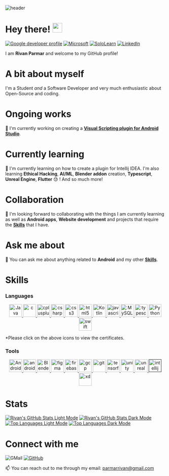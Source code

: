 ![header](https://capsule-render.vercel.app/api?type=waving&color=gradient&height=300&section=header&text=Rivan%20Parmar&fontSize=90&fontAlign=36)

# Hey there! <img src="https://raw.githubusercontent.com/MartinHeinz/MartinHeinz/master/wave.gif" width="30px">
[![Google developer profile](https://img.shields.io/badge/RivanParmar-4285F4?style=for-the-badge&logo=Google&logoColor=white)](https://g.dev/RivanParmar) [![Microsoft](https://img.shields.io/badge/Microsoft-666666?style=for-the-badge&logo=microsoft&logoColor=white)](https://docs.microsoft.com/en-gb/users/rivanparmar/) [![SoloLearn](https://img.shields.io/badge/-Sololearn-3a464b?style=for-the-badge&logo=Sololearn&logoColor=white)](https://www.sololearn.com/Profile/20805452/?ref=app) [![LinkedIn](https://img.shields.io/badge/LinkedIn-0077B5?style=for-the-badge&logo=linkedin&logoColor=white)](https://www.linkedin.com/in/RivanParmar)

I am **Rivan Parmar** and welcome to my GitHub profile!

# A bit about myself
I'm a Student *and* a Software Developer and very much enthusiastic about Open-Source and coding.

# Ongoing works
:telescope: I'm currently working on creating a [**Visual Scripting plugin for Android Studio**](https://github.com/RivanParmar/Android-Studio-Visual-Scripting-Plugin).

# Currently learning
:seedling: I'm currently learning on how to create a plugin for Intellij IDEA. I'm also learning **Ethical Hacking**, **AI/ML**, **Blender addon** creation, **Typescript**, **Unreal Engine**, **Flutter** :sweat: ! And so much more!

# Collaboration
🤝 I'm looking forward to collaborating with the things I am currently learning as well as **Android apps**, **Website development** and projects that require the [**Skills**](https://github.com/RivanParmar/RivanParmar/blob/main/README.md#skills) that I have.

# Ask me about
:speech_balloon: You can ask me about anything related to **Android** and my other [**Skills**](https://github.com/RivanParmar/RivanParmar/blob/main/README.md#skills).

# Skills
### Languages
<p align="center">
<a href="Certificates/Java_certificate.jpg" target="_blank" rel="noreferrer"> <img src="https://skillicons.dev/icons?i=java" alt="Java light mode" width="40" height="40"/> </a>
<a href="Certificates/C_certificate.jpg" target="_blank" rel="noreferrer"> <img src="https://skillicons.dev/icons?i=c" alt="c" width="40" height="40"/> </a> 
<a href="Certificates/CPlusPlus_certificate.jpg" target="_blank" rel="noreferrer"> <img src="https://skillicons.dev/icons?i=cpp" alt="cplusplus" width="40" height="40"/> </a> 
<a href="Certificates/CSharp_certificate.jpg" target="_blank" rel="noreferrer"> <img src="https://skillicons.dev/icons?i=cs" alt="csharp" width="40" height="40"/> </a> 
<a href="Certificates/CSS_certificate.jpg" target="_blank" rel="noreferrer"> <img src="https://skillicons.dev/icons?i=css" alt="css3" width="40" height="40"/> </a>
<a href="Certificates/HTML_certificate.jpg" target="_blank" rel="noreferrer"> <img src="https://skillicons.dev/icons?i=html" alt="html5" width="40" height="40"/> </a> 
<a href="Certificates/kotlin_certificate.jpg" target="_blank" rel="noreferrer"> <img src="https://skillicons.dev/icons?i=kotlin" alt="Kotlin light mode" width="40" height="40"/> </a>
<a href="Certificates/JavaScript_certificate.jpg" target="_blank" rel="noreferrer"> <img src="https://skillicons.dev/icons?i=js" alt="javascript" width="40" height="40"/> </a>  
<a href="Certificates/SQL_certificate.jpg" target="_blank" rel="noreferrer"> <img src="https://skillicons.dev/icons?i=mysql" alt="MySQL light mode" width="40" height="40"/> </a>
<a href="https://www.typescriptlang.org/" target="_blank" rel="noreferrer"> <img src="https://skillicons.dev/icons?i=ts" alt="typescript" width="40" height="40"/> </a>
<a href="Certificates/Python_certificate.jpg" target="_blank" rel="noreferrer"> <img src="https://skillicons.dev/icons?i=py" alt="Python light mode" width="40" height="40"/> </a>
<a href="Certificates/Swift_certificate.jpg" target="_blank" rel="noreferrer"> <img src="https://skillicons.dev/icons?i=swift" alt="swift" width="40" height="40"/> </a>
</p>

*Please click on the above icons to view the certificates.

### Tools
<p align="center"> 
<a href="https://github.com/RivanParmar/RivanParmar/blob/main/README.md" target="_blank" rel="noreferrer"> <img src="https://skillicons.dev/icons?i=androidstudio" alt="Android Studio light mode" width="40" height="40"/> </a>
<a href="https://developer.android.com" target="_blank" rel="noreferrer"> <img src="https://camo.githubusercontent.com/be575aa85a73adb1f56ef072b806f513045f68e2e50a9945c763bf65006dcfa6/68747470733a2f2f6564656e742e6769746875622e696f2f537570657254696e7949636f6e732f696d616765732f7376672f616e64726f69642e737667" alt="android" width="40" height="40"/> </a> 
<a href="https://www.blender.org/" target="_blank" rel="noreferrer"> <img src="https://skillicons.dev/icons?i=blender" alt="Blender light mode" width="40" height="40"/> </a>  
<a href="https://www.figma.com/" target="_blank" rel="noreferrer"> <img src="https://skillicons.dev/icons?i=figma" alt="figma" width="40" height="40"/> </a> 
<a href="https://firebase.google.com/" target="_blank" rel="noreferrer"> <img src="https://skillicons.dev/icons?i=firebase" alt="firebase" width="40" height="40"/> </a> 
<a href="https://cloud.google.com" target="_blank" rel="noreferrer"> <img src="https://skillicons.dev/icons?i=gcp" alt="gcp" width="40" height="40"/> </a> 
<a href="https://git-scm.com/" target="_blank" rel="noreferrer"> <img src="https://skillicons.dev/icons?i=git" alt="git" width="40" height="40"/> </a> 
<a href="https://www.tensorflow.org" target="_blank" rel="noreferrer"> <img src="https://skillicons.dev/icons?i=tensorflow" alt="tensorflow" width="40" height="40"/> </a> 
<a href="https://unity.com/" target="_blank" rel="noreferrer"> <img src="https://skillicons.dev/icons?i=unity " alt="unity" width="40" height="40"/> </a> 
<a href="https://unrealengine.com/" target="_blank" rel="noreferrer"> <img src="https://skillicons.dev/icons?i=unreal" alt="unreal" width="40" height="40"/> </a> 
<a href="" target="_blank" rel="noreferrer"> <img src="https://skillicons.dev/icons?i=idea" alt="intellij" width="40" height="40"/> </a>
<a href="https://www.adobe.com/products/xd.html" target="_blank" rel="noreferrer"> <img src="https://cdn.worldvectorlogo.com/logos/adobe-xd.svg" alt="xd" width="40" height="40"/> </a> 
</p>

# Stats
[![Rivan's GitHub Stats Light Mode](https://github-readme-stats.vercel.app/api?username=RivanParmar&show_icons=true&hide_border=false&&count_private=true&include_all_commits=true&border_color=000000&border_radius=20&custom_title=Rivan's%20GitHub%20Stats)](https://github.com/RivanParmar/RivanParmar/blob/main/README.md#stats#gh-light-mode-only)
[![Rivan's GitHub Stats Dark Mode](https://github-readme-stats.vercel.app/api?username=RivanParmar&show_icons=true&hide_border=false&&count_private=true&include_all_commits=true&theme=dark&border_color=ffffff&border_radius=20&custom_title=Rivan's%20GitHub%20Stats)](https://github.com/RivanParmar/RivanParmar/blob/main/README.md#stats#gh-dark-mode-only)
[![Top Languages Light Mode](https://github-readme-stats.vercel.app/api/top-langs/?username=RivanParmar&layout=compact&border_color=000000&border_radius=16)](https://github.com/RivanParmar/RivanParmar/blob/main/README.md#stats#gh-light-mode-only)
[![Top Languages Dark Mode](https://github-readme-stats.vercel.app/api/top-langs/?username=RivanParmar&layout=compact&theme=dark&border_radius=16&border_color=ffffff)](https://github.com/RivanParmar/RivanParmar/blob/main/README.md#stats#gh-dark-mode-only)

# Connect with me
![GMail](https://img.shields.io/badge/Gmail-D14836?style=for-the-badge&logo=gmail&logoColor=white) [![GitHub](https://img.shields.io/badge/GitHub-100000?style=for-the-badge&logo=github&logoColor=white)](https://github.com/RivanParmar)

📫 You can reach out to me through my email: parmarrivan@gmail.com
